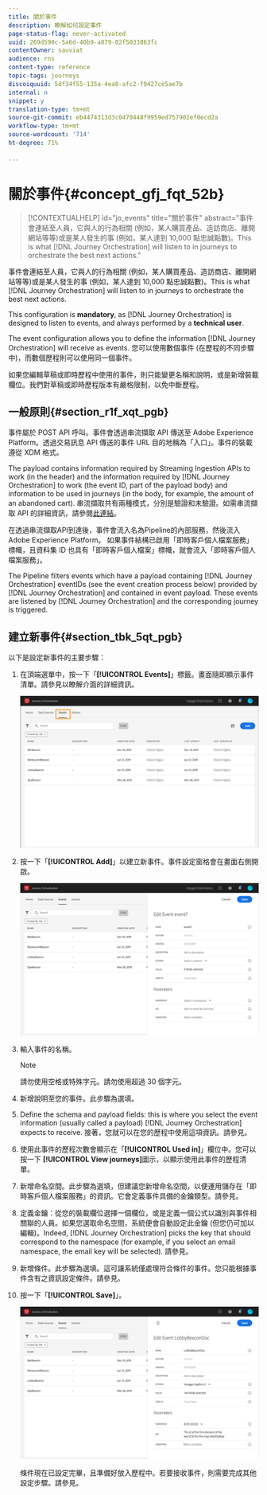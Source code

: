 ```yaml
---
title: 關於事件
description: 瞭解如何設定事件
page-status-flag: never-activated
uuid: 269d590c-5a6d-40b9-a879-02f5033863fc
contentOwner: sauviat
audience: rns
content-type: reference
topic-tags: journeys
discoiquuid: 5df34f55-135a-4ea8-afc2-f9427ce5ae7b
internal: n
snippet: y
translation-type: tm+mt
source-git-commit: eb4474313d3c0470448f9959ed757902ef0ecd2a
workflow-type: tm+mt
source-wordcount: '714'
ht-degree: 71%

---
```



# 關於事件{#concept_gfj_fqt_52b}

>[!CONTEXTUALHELP]
>id="jo_events"
>title="關於事件"
>abstract="事件會連結至人員，它與人的行為相關 (例如，某人購買產品、造訪商店、離開網站等等)或是某人發生的事 (例如，某人達到 10,000 點忠誠點數)。This is what [!DNL Journey Orchestration] will listen to in journeys to orchestrate the best next actions."

事件會連結至人員，它與人的行為相關 (例如，某人購買產品、造訪商店、離開網站等等)或是某人發生的事 (例如，某人達到 10,000 點忠誠點數)。This is what [!DNL Journey Orchestration] will listen to in journeys to orchestrate the best next actions.

This configuration is **mandatory**, as [!DNL Journey Orchestration] is designed to listen to events, and always performed by a **technical user**.

The event configuration allows you to define the information [!DNL Journey Orchestration] will receive as events. 您可以使用數個事件 (在歷程的不同步驟中)，而數個歷程則可以使用同一個事件。

如果您編輯草稿或即時歷程中使用的事件，則只能變更名稱和說明，或是新增裝載欄位。我們對草稿或即時歷程版本有嚴格限制，以免中斷歷程。

## 一般原則{#section_r1f_xqt_pgb}

事件屬於 POST API 呼叫。事件會透過串流擷取 API 傳送至 Adobe Experience Platform。透過交易訊息 API 傳送的事件 URL 目的地稱為「入口」。事件的裝載遵從 XDM 格式。

The payload contains information required by Streaming Ingestion APIs to work (in the header) and the information required by [!DNL Journey Orchestration] to work (the event ID, part of the payload body) and information to be used in journeys (in the body, for example, the amount of an abandoned cart). 串流擷取共有兩種模式，分別是驗證和未驗證。如需串流擷取 API 的詳細資訊，請參閱[此連結](https://docs.adobe.com/content/help/zh-Hant/experience-platform/xdm/api/getting-started.html)。

在透過串流擷取API到達後，事件會流入名為Pipeline的內部服務，然後流入Adobe Experience Platform。 如果事件結構已啟用「即時客戶個人檔案服務」標幟，且資料集 ID 也具有「即時客戶個人檔案」標幟，就會流入「即時客戶個人檔案服務」。

The Pipeline filters events which have a payload containing [!DNL Journey Orchestration] eventIDs (see the event creation process below) provided by [!DNL Journey Orchestration] and contained in event payload. These events are listened by [!DNL Journey Orchestration] and the corresponding journey is triggered.

## 建立新事件{#section_tbk_5qt_pgb}

以下是設定新事件的主要步驟：

1. 在頂端選單中，按一下「**[!UICONTROL Events]**」標籤。畫面隨即顯示事件清單。請參見[](../about/user-interface.md)以瞭解介面的詳細資訊。

   ![](../assets/journey5.png)

1. 按一下「**[!UICONTROL Add]**」以建立新事件。事件設定窗格會在畫面右側開啟。

   ![](../assets/journey6.png)

1. 輸入事件的名稱。

   >[!NOTE]
   >
   >請勿使用空格或特殊字元。請勿使用超過 30 個字元。

1. 新增說明至您的事件。此步驟為選填。
1. Define the schema and payload fields: this is where you select the event information (usually called a payload) [!DNL Journey Orchestration] expects to receive. 接著，您就可以在您的歷程中使用這項資訊。請參見[](../event/defining-the-payload-fields.md)。
1. 使用此事件的歷程次數會顯示在「**[!UICONTROL Used in]**」欄位中。您可以按一下 **[!UICONTROL View journeys]**&#x200B;圖示，以顯示使用此事件的歷程清單。
1. 新增命名空間。此步驟為選填，但建議您新增命名空間，以便運用儲存在「即時客戶個人檔案服務」的資訊。它會定義事件具備的金鑰類型。請參見[](../event/selecting-the-namespace.md)。
1. 定義金鑰：從您的裝載欄位選擇一個欄位，或是定義一個公式以識別與事件相關聯的人員。如果您選取命名空間，系統便會自動設定此金鑰 (但您仍可加以編輯)。Indeed, [!DNL Journey Orchestration] picks the key that should correspond to the namespace (for example, if you select an email namespace, the email key will be selected). 請參見[](../event/defining-the-event-key.md)。
1. 新增條件。此步驟為選填。這可讓系統僅處理符合條件的事件。您只能根據事件含有之資訊設定條件。請參見[](../event/adding-a-condition.md)。
1. 按一下「**[!UICONTROL Save]**」。

   ![](../assets/journey7.png)

   條件現在已設定完畢，且準備好放入歷程中。若要接收事件，則需要完成其他設定步驟。請參見[](../event/additional-steps-to-send-events-to-journey-orchestration.md)。
